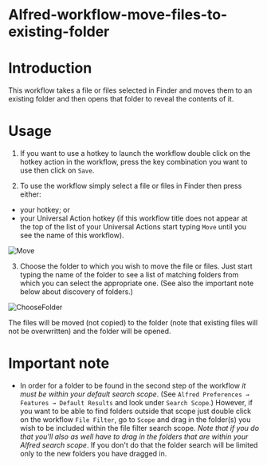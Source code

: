 # Alfred-workflow-move-files-to-existing-folder

# Introduction

This workflow takes a file or files selected in Finder and moves them to an existing folder and then opens that folder to reveal the contents of it.

# Usage

1. If you want to use a hotkey to launch the workflow double click on the hotkey action in the workflow, press the key combination you want to use then click on `Save`.

2. To use the workflow simply select a file or files in Finder then press either:
- your hotkey; or
- your Universal Action hotkey (if this workflow title does not appear at the top of the list of your Universal Actions start typing `Move` until you see the name of this workflow).

![Move](https://github.com/user-attachments/assets/fe00da4a-8e97-40b4-bb52-95346fad1c6f)

3. Choose the folder to which you wish to move the file or files. Just start typing the name of the folder to see a list of matching folders from which you can select the appropriate one. (See also the important note below about discovery of folders.)

![ChooseFolder](https://github.com/user-attachments/assets/996945e4-a873-4d37-8169-0265f8310659)

The files will be moved (not copied) to the folder (note that existing files will not be overwritten) and the folder will be opened.

# Important note

- In order for a folder to be found in the second step of the workflow *it must be within your default search scope*. (See `Alfred Preferences → Features → Default Results` and look under `Search Scope`.) However, if you want to be able to find folders outside that scope just double click on the workflow `File Filter`, go to `Scope` and drag in the folder(s) you wish to be included within the file filter search scope. *Note that if you do that you'll also as well have to drag in the folders that are within your Alfred search scope*. If you don't do that the folder search will be limited only to the new folders you have dragged in.

